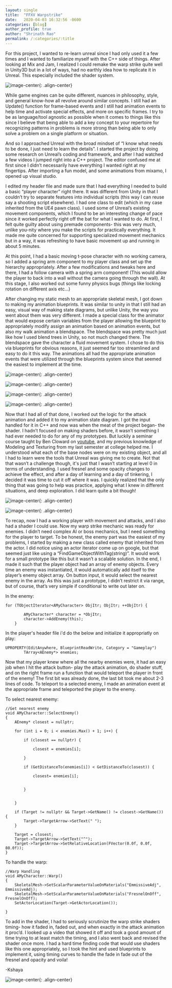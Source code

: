 ```yaml
---
layout: single
title:  "FFXV Warpstrike"
date:   2020-04-03 16:32:56 -0600
categories: [blog] 
author_profile: true
author: "Shrinath Rao"
permalink: /:categories/:title
---
```


For this project, I wanted to re-learn unreal since I had only used it a few times and I wanted to familiarize myself with the C++ side of things. After looking at Mix and Jam, I realized I could remake the warp strike quite well in Unity3D but in a lot of ways, had no earthly idea how to replicate it in Unreal. This especially included the shader system.

![image-center](../_img/Warpstrike/FFXVWarpstrike.gif){: .align-center}


While game engines can be quite different, nuances in philosophy, style, and general know-how all revolve around similar concepts. I still had an Update() function for frame-based events and I still had animation events to help time and activate special effects, and more on specific frames. I try to be as language/tool agnostic as possible when it comes to things like this since I believe that being able to add a key concept to your repertoire for recognizing patterns in problems is more strong than being able to only solve a problem on a single platform or situation.

And so I approached Unreal with the broad mindset of “I know what needs to be done, I just need to learn the details”. I started the project by doing some research on Unreal’s coding and framework, and after I had watched a few videos I jumped right into a C++ project. The editor confused me at first since I didn’t necessarily have everything I wanted right at my fingertips. After importing a fun model, and some animations from mixamo, I opened up visual studio.

I edited my header file and made sure that I had everything I needed to build a basic “player character” right there. It was different from Unity in that I couldn’t try to separate features into individual scripts (this way I can reuse say a shooting script elsewhere). I had one class to edit (which in my case inherited from the UE4 pawn class). I used some of Unreal’s existing movement components, which I found to be an interesting change of pace since it worked perfectly right off the bat for what I wanted to do. At first, I felt quite guilty about using premade components- this was very much, unlike you-nity where you make the scripts for practically everything. It made me quite concerned for supporting specialized movement mechanics but in a way, it was refreshing to have basic movement up and running in about 5 minutes.

At this point, I had a basic moving t-pose character with no working camera, so I added a spring arm component to my player class and set up the hierarchy appropriately. After a few modifications and tweaks here and there, I had a follow camera with a spring arm component! (This would allow the player to back into a wall without the camera going through the wall). At this stage, I also worked out some funny physics bugs (things like locking rotation on different axis etc…)

After changing my static mesh to an appropriate skeletal mesh, I got down to making my animation blueprints. It was similar to unity in that I still had an easy, visual way of making state diagrams, but unlike Unity, the way you went about them was very different. I made a special class for the animator that would expose certain variables from the player allowing the blueprint to appropriately modify assign an animation based on animation events, but also my walk animation a blendspace. The blendspace was pretty much just like how I used blend trees in Unity, so not much changed there. The blendspace gave the character a fluid movement system. I chose to do this via blueprints for obvious reasons, it just seemed far too streamlined and easy to do it this way. The animations all had the appropriate animation events that were utilized through the blueprints system since that seemed the easiest to implement at the time.

![image-center](../_img/Warpstrike/animationEventGraph.PNG){: .align-center}

![image-center](../_img/Warpstrike/animatorBase.PNG){: .align-center}

![image-center](../_img/Warpstrike/animatorWalk.PNG){: .align-center}

![image-center](../_img/Warpstrike/BlendSpace.gif){: .align-center}

Now that I had all of that done, I worked out the logic for the attack animation and added it to my animation state diagram. I got the input handled for it in C++ and now was when the meat of the project began- the shader. I hadn’t focused on making shaders before, it wasn’t something I had ever needed to do for any of my prototypes. But luckily a seminar course taught by Ben Cloward on <a href="https://www.youtube.com/watch?v=uQG0SWv5lbw&list=PL78XDi0TS4lFlOVKsNC6LR4sCQhetKJqs">youtube</a>, and my previous knowledge of Modeling and Texturing from my last semester at college helped me. I understood what each of the base nodes were on my existing object, and all I had to learn were the tools that Unreal was giving me to create. Not that that wasn’t a challenge though, it's just that I wasn’t starting at level 0 in terms of understanding. I used fresnel and some opacity changes to achieve the effect, and after a day of learning and a day of tinkering, I decided it was time to cut it off where it was. I quickly realized that the only thing that was going to help was practice, applying what I knew in different situations, and deep exploration. I did learn quite a bit though!

![image-center](../_img/Warpstrike/shader.PNG){: .align-center}

![image-center](../_img/Warpstrike/shader.gif){: .align-center}

To recap, now I had a working player with movement and attacks, and I also had a shader I could use. Now my warp strike mechanic was ready for enemies. I didn’t need complex AI or boss mechanics, but I need something for the player to target. To be honest, the enemy part was the easiest of my problems, I started by making a new class called enemy that inherited from the actor. I did notice using an actor iterator come up on google, but that seemed just like using a “FindGameObjectWithTag(string)”. It would work for a small prototype like this but it wasn’t a scalable solution. In the end, I made it such that the player object had an array of enemy objects. Every time an enemy was instantiated, it would automatically add itself to the player’s enemy object array. On button input, it would select the nearest enemy in the array. As this was just a prototype, I didn’t restrict it via range, but of course, that’s very simple if conditional to write out later on.

In the enemy:
```
for (TObjectIterator<AMyCharacter> ObjItr; ObjItr; ++ObjItr) {

		AMyCharacter* character = *ObjItr;
		character->AddEnemy(this);
	}
```

In the player's header file i'd do the below and initialize it appropriatly on play: 
```
UPROPERTY(EditAnywhere, BlueprintReadWrite, Category = "Gameplay")
		TArray<AEnemy*> enemies;
```

Now that my player knew where all the nearby enemies were, it had an easy job when I hit the attack button- play the attack animation, do shader stuff, and on the right frame run a function that would teleport the player in front of the enemy! The first bit was already done, the last bit took me about 2-3 lines of code. To teleport to a selected enemy, I made an animation event at the appropriate frame and teleported the player to the enemy.

To select nearest enemy:
```
//Get nearest enemy
void AMyCharacter::SelectEnemy()
{
	AEnemy* closest = nullptr;

	for (int i = 0; i < enemies.Max() + 1; i++) {

		if (closest == nullptr) {
		
			closest = enemies[i];
		
		}

		if (GetDistanceTo(enemies[i]) < GetDistanceTo(closest)) {

			closest= enemies[i];


		}


	}

	if (Target != nullptr && Target->GetName() != closest->GetName()) {
		Target->TargetArrow->SetText(" ");
	}

	Target = closest;
	Target->TargetArrow->SetText("^");
	Target->TargetArrow->SetRelativeLocation(FVector(0.0f, 0.0f, 80.0f));
}
```


To handle the warp:
```
//Warp Handling
void AMyCharacter::Warp()
{
	SkeletalMesh->SetScalarParameterValueOnMaterials("EmmissiveAdj", EmmissiveAdj);
	SkeletalMesh->SetScalarParameterValueOnMaterials("FresnelOnOff", FresnelOnOff);
	SetActorLocation(Target->GetActorLocation());

}
```


To add in the shader, I had to seriously scrutinize the warp strike shaders timing- how it faded in, faded out, and when exactly in the attack animation it proc’d. I looked up a video that showed it off and took a good amount of time trying to at least match the timing, and I also went back and revised the shader once more. I had a hard time finding code that would use shaders like this one appropriately, so I took the hint and used blueprints to implement it, using timing curves to handle the fade in fade out of the fresnel and opacity and voila!

-Kshaya

![image-center](../_img/Warpstrike/warp.gif){: .align-center}


